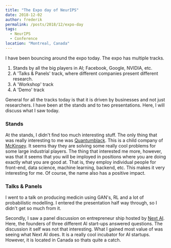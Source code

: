 ```yaml
---
title: "The Expo day of NeurIPS"
date: 2018-12-02
author: frederik
permalink: /posts/2018/12/expo-day
tags:
  - NeurIPS
  - Conference
location: "Montreal, Canada"
---
```

I have been bouncing around the expo today. The expo has multiple tracks. 

1. Stands by all the big players in AI; Facebook, Google, NVIDIA, etc. 
2. A 'Talks & Panels' track, where different companies present different
	 research.
3. A 'Workshop' track
4. A 'Demo' track

General for all the tracks today is that it is driven by businesses and not
just researchers. I have been at the stands and to two presentations. Here,
I will discuss what I saw today.

### Stands
At the stands, I didn't find too much interesting stuff. The only thing that
was really interesting to me was [Quantumblack](https://www.quantumblack.com/).
This is a child company of [McKinsey](https://www.mckinsey.com/). It seems thay
they are solving some really cool problems for some large industrial players.
The thing that interested me more, however, was that it seems that you will be
imployed in positions where you are doing exactly what you are good at. That is,
they employ individual people for front-end, data science, machine learning, 
backend, etc. This makes it very interesting for me. Of course, the name also
has a positive impact.

### Talks & Panels
I went to a talk on producing medicin using GAN's, RL and a lot of probabilistic
modelling. I entered the presentation half way through, so I didn't get so much
from it. 

Secondly, I saw a panel discussion on entrepreneur ship hosted by [Next AI](http://www.nextcanada.com/next-ai).
Here, the founders of three different AI start-ups answered questions. The discussion
it self was not that interesting. What I gained most value of was seeing what
Next AI does. It is a really cool incubator for AI startups. However, it is 
located in Canada so thats quite a catch.


